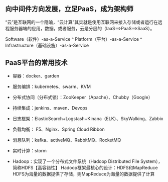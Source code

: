 
## 向中间件方向发展，立足PaaS，成为架构师

“云”是互联网的一个隐喻，“云计算”其实就是使用互联网来接入存储或者运行在远程服务器端的应用，数据，或者服务，云是分层的（IaaS==>PaaS==>SaaS）。

Software（软件）-as-a-Service
                    ^
Platform（平台）-as-a-Service
                     ^
Infrastructure（基础设施）-as-a-Service


## PaaS平台的常用技术

 * 容器：docker、garden
 
 * 服务编排：kubernetes、swarm、KVM
 
 * 分布式协同（分布式锁）：ZooKeeper（Apache）、Chubby（Google）
 
 * 持续集成：jenkins、maven、Devops
 
 * 日志框架：ElasticSearch+Logstash+Kinana（ELK）、SkyWalking、Zabbix
 
 * 负载均衡： F5、Nginx、Spring Cloud Ribbon
 
 * 消息队列：kafka、activeMQ、RabbitMQ、RocketMQ   
 
 * 实时计算：storm
 
 * Hadoop：实现了一个分布式文件系统（Hadoop Distributed File System），简称HDFS【高容错性】
    Hadoop框架最核心的设计：HDFS和MapReduce  
    HDFS为海量的数据提供了存储，则MapReduce为海量的数据提供了计算
    